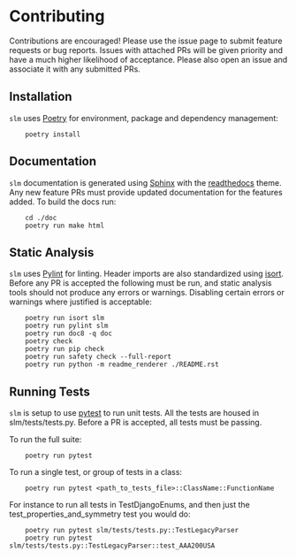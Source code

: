 # Contributing

Contributions are encouraged! Please use the issue page to submit feature
requests or bug reports. Issues with attached PRs will be given priority and
have a much higher likelihood of acceptance. Please also open an issue and
associate it with any submitted PRs.

## Installation

`slm` uses [Poetry](https://python-poetry.org) for environment, package and 
dependency management:

```console
    poetry install
```

## Documentation

`slm` documentation is generated using 
[Sphinx](https://www.sphinx-doc.org/en/master) with the 
[readthedocs](https://readthedocs.org) theme. Any new feature PRs must provide
updated documentation for the features added. To build the docs run:

```console
    cd ./doc
    poetry run make html
```


## Static Analysis

`slm` uses [Pylint](https://www.pylint.org/) for linting. Header imports are
also standardized  using [isort](https://pycqa.github.io/isort). Before any
PR is accepted the following  must be run, and static  analysis tools should
not produce any errors or warnings. Disabling certain  errors or warnings where
justified is acceptable:

```console
    poetry run isort slm
    poetry run pylint slm
    poetry run doc8 -q doc
    poetry check
    poetry run pip check
    poetry run safety check --full-report
    poetry run python -m readme_renderer ./README.rst
```

## Running Tests

`slm` is setup to use [pytest](https://docs.pytest.org/en/stable) to run unit
tests. All the tests are housed in slm/tests/tests.py. Before a PR is accepted,
all tests must be passing.

To run the full suite:

```console
    poetry run pytest
```

To run a single test, or group of tests in a class:

```console
    poetry run pytest <path_to_tests_file>::ClassName::FunctionName
```

For instance to run all tests in TestDjangoEnums, and then just the
test_properties_and_symmetry test you would do:

```console
    poetry run pytest slm/tests/tests.py::TestLegacyParser
    poetry run pytest slm/tests/tests.py::TestLegacyParser::test_AAA200USA
```
